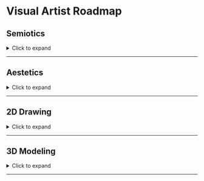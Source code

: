 # Visual Artist Roadmap

## Semiotics

<details>
    <summary>Click to expand</summary>

</details>

---

## Aestetics
<details>
    <summary>Click to expand</summary>

</details>

---

## 2D Drawing

<details>
    <summary>Click to expand</summary>

</details>

---

## 3D Modeling

<details>
    <summary>Click to expand</summary>

</details>

---